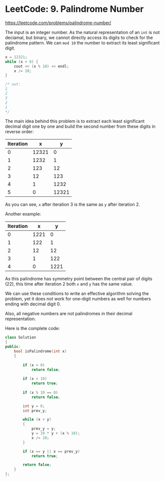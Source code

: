 # LeetCode: 9. Palindrome Number

https://leetcode.com/problems/palindrome-number/

The input is an integer number.
As the natural representation of an `int` is not deciamal, but binary, we cannot directly access its digits to check for the palindrome pattern.
We can `mod 10` the number to extract its least significant digit.

```cpp
x = 12321;
while (x > 0) {
    cout << (x % 10) << endl;
    x /= 10;
}

/* out:
1
2
3
2
1
*/
```

The main idea behind this problem is to extract each least significant decimal digit one by one and build the second number from these digits in reverse order:

| Iteration | x     | y     |
|-----------|-------|-------|
| 0         | 12321 | 0     |
| 1         | 1232  | 1     |
| 2         | 123   | 12    |
| 3         | 12    | 123   |
| 4         | 1     | 1232  |
| 5         | 0     | 12321 |

As you can see, `x` after iteration 3 is the same as `y` after iteration 2.

Another example:

| Iteration | x     | y     |
|-----------|-------|-------|
| 0         | 1221  | 0     |
| 1         | 122   | 1     |
| 2         | 12    | 12    |
| 3         | 1     | 122   |
| 4         | 0     | 1221  |

As this palindrome has symmetry point between the central pair of digits (22), this time after iteration 2 both `x` and `y` has the same value.

We can use these conditions to write an effective algorithm solving the problem, yet it does not work for one-digit numbers as well for numbers ending with decimal digit 0.

Also, all negative numbers are not palindromes in their decimal representation.

Here is the complete code:

```cpp
class Solution
{
public:
    bool isPalindrome(int x)
    {
       
        if (x < 0)
            return false;
        
        if (x < 10)
            return true;
        
        if (x % 10 == 0)
            return false;

        int y = 0;
        int prev_y;

        while (x > y)
        {
            prev_y = y;            
            y = 10 * y + (x % 10);
            x /= 10;
        }

        if (x == y || x == prev_y)
            return true;

        return false;
    }
};
```
